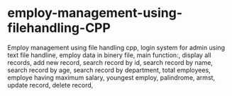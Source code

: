 # employ-management-using-filehandling-CPP
Employ management using file handling cpp,
login system for admin using text file handline,
employ data in binery file,
main function:,
display all records,
add new record,
search record by id,
search record by name,
search record by age,
search record by department,
total employees,
employe having maximum salary,
youngest employ,
palindrome,
armst,
update record,
delete record,
